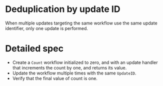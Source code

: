 # Deduplication by update ID

When multiple updates targeting the same workflow use the same update identifier, only one update is performed.

# Detailed spec

- Create a `Count` workflow initialized to zero, and with an update handler that increments the count by one, and returns its value.
- Update the workflow multiple times with the same `UpdateID`.
- Verify that the final value of count is one.
